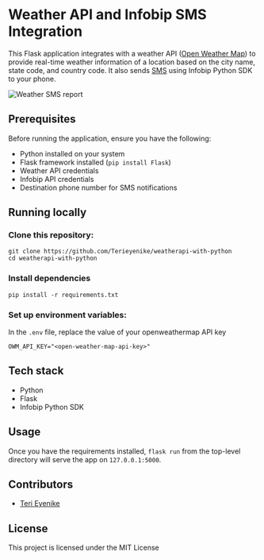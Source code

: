 # Weather API and Infobip SMS Integration

This Flask application integrates with a weather API ([Open Weather Map](https://openweathermap.org/)) to provide real-time weather information of a location based on the city name, state code, and country code. It also sends [SMS](https://www.infobip.com/docs/api/channels/sms) using Infobip Python SDK to your phone.

![Weather SMS report](https://github.com/Terieyenike/weatherapi-with-python/assets/25850598/f6247b7e-7bd8-4204-ab10-ec8d05952932)

## Prerequisites

Before running the application, ensure you have the following:

- Python installed on your system
- Flask framework installed (`pip install Flask`)
- Weather API credentials
- Infobip API credentials
- Destination phone number for SMS notifications

## Running locally

### Clone this repository:

```
git clone https://github.com/Terieyenike/weatherapi-with-python
cd weatherapi-with-python
```

### Install dependencies

```
pip install -r requirements.txt
```

### Set up environment variables:

In the `.env` file, replace the value of your openweathermap API key

```
OWM_API_KEY="<open-weather-map-api-key>"
```

## Tech stack

- Python
- Flask
- Infobip Python SDK

## Usage

Once you have the requirements installed, `flask run` from the top-level directory will serve the app on `127.0.0.1:5000`.

## Contributors

- [Teri Eyenike](https://x.com/terieyenike)

## License

This project is licensed under the MIT License
